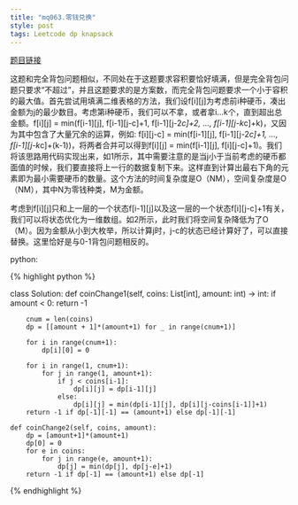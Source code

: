 ```yaml
---
title: "mq063.零钱兑换"
style: post
tags: Leetcode dp knapsack
---
```


[题目链接](https://leetcode-cn.com/problems/coin-change/)

这题和完全背包问题相似，不同处在于这题要求容积要恰好填满，但是完全背包问题只要求“不超过”，并且这题要求的是方案数，而完全背包问题要求一个小于容积的最大值。首先尝试用填满二维表格的方法，我们设f[i][j]为考虑前i种硬币，凑出金额为j的最少数目。考虑第i种硬币，我们可以不拿，或者拿i...k个，直到超出总金额。f[i][j] = min(f[i-1][j], f[i-1][j-c]+1, f[i-1][j-2*c]+2, ..., f[i-1][j-k*c]+k)，又因为其中包含了大量冗余的运算，例如: f[i][j-c] = min(f[i-1][j], f[i-1][j-2*c]+1, ..., f[i-1][j-k*c]+(k-1))，将两者合并可以得到f[i][j] = min(f[i-1][j], f[i][j-c]+1)。我们将该思路用代码实现出来，如1所示，其中需要注意的是当j小于当前考虑的硬币都面值的时候，我们要直接将上一行的数据复制下来。这样直到计算出最右下角的元素即为最小需要硬币的数量。这个方法的时间复杂度是O（NM），空间复杂度是O（NM），其中N为零钱种类，M为金额。

考虑到f[i][j]只和上一层的一个状态f[i-1][j]以及这一层的一个状态f[i][j-c]+1有关，我们可以将状态优化为一维数组。如2所示，此时我们将空间复杂降低为了O（M）。因为金额从小到大枚举，所以计算j时，j-c的状态已经计算好了，可以直接替换。这里恰好是与0-1背包问题相反的。

python:

{% highlight python %}

class Solution:
    def coinChange1(self, coins: List[int], amount: int) -> int:
        if amount < 0:
            return -1

        cnum = len(coins)
        dp = [[amount + 1]*(amount+1) for _ in range(cnum+1)]

        for i in range(cnum+1):
            dp[i][0] = 0
        
        for i in range(1, cnum+1):
            for j in range(1, amount+1):
                if j < coins[i-1]:
                    dp[i][j] = dp[i-1][j]
                else:
                    dp[i][j] = min(dp[i-1][j], dp[i][j-coins[i-1]]+1)
        return -1 if dp[-1][-1] == (amount+1) else dp[-1][-1]
				
    def coinChange2(self, coins, amount):
        dp = [amount+1]*(amount+1)
        dp[0] = 0
        for e in coins:
            for j in range(e, amount+1):
                dp[j] = min(dp[j], dp[j-e]+1)
        return -1 if dp[-1] == (amount+1) else dp[-1]
{% endhighlight %}

